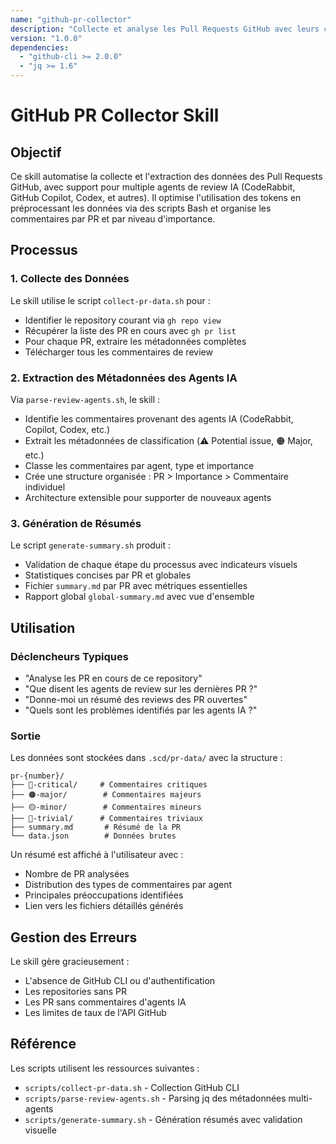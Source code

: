 ```yaml
---
name: "github-pr-collector"
description: "Collecte et analyse les Pull Requests GitHub avec leurs commentaires d'agents de review IA (CodeRabbit, GitHub Copilot, Codex, etc.). Utilise GitHub CLI pour récupérer les données, extrait les métadonnées des agents avec jq, et génère une structure organisée par PR et par importance dans le dossier .scd du projet. Extensible pour supporter de nouveaux agents de review."
version: "1.0.0"
dependencies:
  - "github-cli >= 2.0.0"
  - "jq >= 1.6"
---
```


# GitHub PR Collector Skill

## Objectif

Ce skill automatise la collecte et l'extraction des données des Pull Requests GitHub, avec support pour multiple agents de review IA (CodeRabbit, GitHub Copilot, Codex, et autres). Il optimise l'utilisation des tokens en préprocessant les données via des scripts Bash et organise les commentaires par PR et par niveau d'importance.

## Processus

### 1. Collecte des Données

Le skill utilise le script `collect-pr-data.sh` pour :
- Identifier le repository courant via `gh repo view`
- Récupérer la liste des PR en cours avec `gh pr list`
- Pour chaque PR, extraire les métadonnées complètes
- Télécharger tous les commentaires de review

### 2. Extraction des Métadonnées des Agents IA

Via `parse-review-agents.sh`, le skill :
- Identifie les commentaires provenant des agents IA (CodeRabbit, Copilot, Codex, etc.)
- Extrait les métadonnées de classification (⚠️ Potential issue, 🟠 Major, etc.)
- Classe les commentaires par agent, type et importance
- Crée une structure organisée : PR > Importance > Commentaire individuel
- Architecture extensible pour supporter de nouveaux agents

### 3. Génération de Résumés

Le script `generate-summary.sh` produit :
- Validation de chaque étape du processus avec indicateurs visuels
- Statistiques concises par PR et globales
- Fichier `summary.md` par PR avec métriques essentielles
- Rapport global `global-summary.md` avec vue d'ensemble

## Utilisation

### Déclencheurs Typiques
- "Analyse les PR en cours de ce repository"
- "Que disent les agents de review sur les dernières PR ?"
- "Donne-moi un résumé des reviews des PR ouvertes"
- "Quels sont les problèmes identifiés par les agents IA ?"

### Sortie

Les données sont stockées dans `.scd/pr-data/` avec la structure :
```
pr-{number}/
├── 🔴-critical/     # Commentaires critiques
├── 🟠-major/        # Commentaires majeurs  
├── 🟡-minor/        # Commentaires mineurs
├── 🔵-trivial/      # Commentaires triviaux
├── summary.md       # Résumé de la PR
└── data.json        # Données brutes
```

Un résumé est affiché à l'utilisateur avec :
- Nombre de PR analysées
- Distribution des types de commentaires par agent
- Principales préoccupations identifiées
- Lien vers les fichiers détaillés générés

## Gestion des Erreurs

Le skill gère gracieusement :
- L'absence de GitHub CLI ou d'authentification
- Les repositories sans PR
- Les PR sans commentaires d'agents IA
- Les limites de taux de l'API GitHub

## Référence

Les scripts utilisent les ressources suivantes :
- `scripts/collect-pr-data.sh` - Collection GitHub CLI
- `scripts/parse-review-agents.sh` - Parsing jq des métadonnées multi-agents
- `scripts/generate-summary.sh` - Génération résumés avec validation visuelle